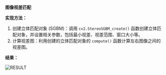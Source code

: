 **图像视差匹配**

**实现方法：**

1. 创建立体匹配对象 (SGBM)：调用 `cv2.StereoSGBM_create()` 函数创建立体匹配对象，并设置相关参数，包括最小视差、视差范围、窗口大小等。
2. 计算视差图：利用创建的立体匹配对象的 `compute()` 函数计算左右图像之间的视差图。

**结果：**

![RESULT](C:\my\works\计算机视觉实践-练习\计算机视觉实践-练习5\result.png)